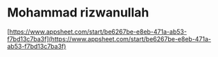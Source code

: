 # Mohammad rizwanullah

[https://www.appsheet.com/start/be6267be-e8eb-471a-ab53-f7bd13c7ba3f](https://www.appsheet.com/start/be6267be-e8eb-471a-ab53-f7bd13c7ba3f)
